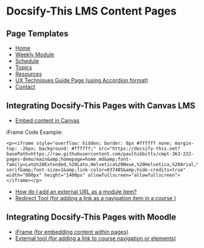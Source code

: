 # Docsify-This LMS Content Pages

## Page Templates

*   [Home](home.md)
*   [Weekly Module](module-01.md)
*   [Schedule](schedule.md)
*   [Topics](topics.md)
*   [Resources](resources.md)
*   [UX Techniques Guide Page (using Accordion format)](ux-techniques-guide.md)
*   [Contact](contact.md)

## Integrating Docsify-This Pages with Canvas LMS

* [Embed content in Canvas](https://www.howtocanvas.com/create-amazing-pages-in-canvas/embedding-content)

iFrame Code Example:

```
<p><iframe style="overflow: hidden; border: 0px #ffffff none; margin-top: -26px; background: #ffffff;" src="https://docsify-this.net?basePath=https://raw.githubusercontent.com/paulhibbitts/cmpt-363-222-pages-demo/main&amp;homepage=home.md&amp;font-family=Lato%20Extended,%20Lato,Helvetica%20Neue,%20Helvetica,%20Arial,%20sans-serif&amp;font-size=1&amp;link-color=0374B5&amp;hide-credits=true" width="800px" height="1400px" allowfullscreen="allowfullscreen"></iframe></p>
```

* [How do I add an external URL as a module item?](https://community.canvaslms.com/t5/Instructor-Guide/How-do-I-add-an-external-URL-as-a-module-item/ta-p/967)
* [Redirect Tool (for adding a link as a navigation item in a course )](https://www.eduappcenter.com/apps/63?filter_text=#.X3uex2hKiM8)

## Integrating Docsify-This Pages with Moodle

* [iFrame (for embedding content within pages)](https://docs.moodle.org/401/en/Iframe)
* [External tool (for adding a link to course navigation or elements)](https://docs.moodle.org/401/en/External_tool)